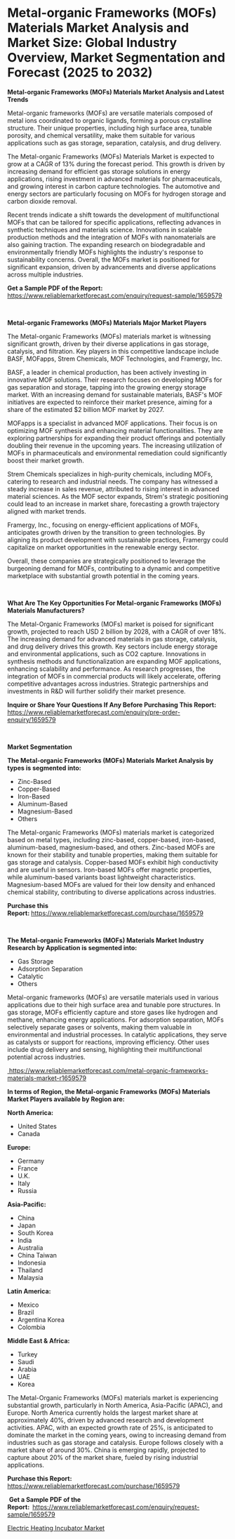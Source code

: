 <p><h1>Metal-organic Frameworks (MOFs) Materials Market Analysis and Market Size: Global Industry Overview, Market Segmentation and Forecast (2025 to 2032)</h1></p><p><strong>Metal-organic Frameworks (MOFs) Materials Market Analysis and Latest Trends</strong></p>
<p><p>Metal-organic frameworks (MOFs) are versatile materials composed of metal ions coordinated to organic ligands, forming a porous crystalline structure. Their unique properties, including high surface area, tunable porosity, and chemical versatility, make them suitable for various applications such as gas storage, separation, catalysis, and drug delivery.</p><p>The Metal-organic Frameworks (MOFs) Materials Market is expected to grow at a CAGR of 13% during the forecast period. This growth is driven by increasing demand for efficient gas storage solutions in energy applications, rising investment in advanced materials for pharmaceuticals, and growing interest in carbon capture technologies. The automotive and energy sectors are particularly focusing on MOFs for hydrogen storage and carbon dioxide removal.</p><p>Recent trends indicate a shift towards the development of multifunctional MOFs that can be tailored for specific applications, reflecting advances in synthetic techniques and materials science. Innovations in scalable production methods and the integration of MOFs with nanomaterials are also gaining traction. The expanding research on biodegradable and environmentally friendly MOFs highlights the industry's response to sustainability concerns. Overall, the MOFs market is positioned for significant expansion, driven by advancements and diverse applications across multiple industries.</p></p>
<p><strong>Get a Sample PDF of the Report:&nbsp;</strong> <a href="https://www.reliablemarketforecast.com/enquiry/request-sample/1659579?utm_campaign=2940&utm_medium=2&utm_source=Github&utm_content=ia&utm_term=23032025&utm_id=metal-organic-frameworks-mofs-materials">https://www.reliablemarketforecast.com/enquiry/request-sample/1659579</a></p>
<p>&nbsp;</p>
<p><strong>Metal-organic Frameworks (MOFs) Materials Major Market Players</strong></p>
<p><p>The Metal-organic Frameworks (MOFs) materials market is witnessing significant growth, driven by their diverse applications in gas storage, catalysis, and filtration. Key players in this competitive landscape include BASF, MOFapps, Strem Chemicals, MOF Technologies, and Framergy, Inc.</p><p>BASF, a leader in chemical production, has been actively investing in innovative MOF solutions. Their research focuses on developing MOFs for gas separation and storage, tapping into the growing energy storage market. With an increasing demand for sustainable materials, BASF's MOF initiatives are expected to reinforce their market presence, aiming for a share of the estimated $2 billion MOF market by 2027.</p><p>MOFapps is a specialist in advanced MOF applications. Their focus is on optimizing MOF synthesis and enhancing material functionalities. They are exploring partnerships for expanding their product offerings and potentially doubling their revenue in the upcoming years. The increasing utilization of MOFs in pharmaceuticals and environmental remediation could significantly boost their market growth.</p><p>Strem Chemicals specializes in high-purity chemicals, including MOFs, catering to research and industrial needs. The company has witnessed a steady increase in sales revenue, attributed to rising interest in advanced material sciences. As the MOF sector expands, Strem's strategic positioning could lead to an increase in market share, forecasting a growth trajectory aligned with market trends.</p><p>Framergy, Inc., focusing on energy-efficient applications of MOFs, anticipates growth driven by the transition to green technologies. By aligning its product development with sustainable practices, Framergy could capitalize on market opportunities in the renewable energy sector.</p><p>Overall, these companies are strategically positioned to leverage the burgeoning demand for MOFs, contributing to a dynamic and competitive marketplace with substantial growth potential in the coming years.</p></p>
<p>&nbsp;</p>
<p><strong>What Are The Key Opportunities For Metal-organic Frameworks (MOFs) Materials Manufacturers?</strong></p>
<p><p>The Metal-Organic Frameworks (MOFs) market is poised for significant growth, projected to reach USD 2 billion by 2028, with a CAGR of over 18%. The increasing demand for advanced materials in gas storage, catalysis, and drug delivery drives this growth. Key sectors include energy storage and environmental applications, such as CO2 capture. Innovations in synthesis methods and functionalization are expanding MOF applications, enhancing scalability and performance. As research progresses, the integration of MOFs in commercial products will likely accelerate, offering competitive advantages across industries. Strategic partnerships and investments in R&D will further solidify their market presence.</p></p>
<p><strong>Inquire or Share Your Questions If Any Before Purchasing This Report:</strong> <a href="https://www.reliablemarketforecast.com/enquiry/pre-order-enquiry/1659579?utm_campaign=2940&utm_medium=2&utm_source=Github&utm_content=ia&utm_term=23032025&utm_id=metal-organic-frameworks-mofs-materials">https://www.reliablemarketforecast.com/enquiry/pre-order-enquiry/1659579</a></p>
<p>&nbsp;</p>
<p><strong>Market Segmentation</strong></p>
<p><strong>The Metal-organic Frameworks (MOFs) Materials Market Analysis by types is segmented into:</strong></p>
<p><ul><li>Zinc-Based</li><li>Copper-Based</li><li>Iron-Based</li><li>Aluminum-Based</li><li>Magnesium-Based</li><li>Others</li></ul></p>
<p><p>The Metal-organic Frameworks (MOFs) materials market is categorized based on metal types, including zinc-based, copper-based, iron-based, aluminum-based, magnesium-based, and others. Zinc-based MOFs are known for their stability and tunable properties, making them suitable for gas storage and catalysis. Copper-based MOFs exhibit high conductivity and are useful in sensors. Iron-based MOFs offer magnetic properties, while aluminum-based variants boast lightweight characteristics. Magnesium-based MOFs are valued for their low density and enhanced chemical stability, contributing to diverse applications across industries.</p></p>
<p><strong>Purchase this Report:&nbsp;</strong><a href="https://www.reliablemarketforecast.com/purchase/1659579?utm_campaign=2940&utm_medium=2&utm_source=Github&utm_content=ia&utm_term=23032025&utm_id=metal-organic-frameworks-mofs-materials">https://www.reliablemarketforecast.com/purchase/1659579</a></p>
<p>&nbsp;</p>
<p><strong>The Metal-organic Frameworks (MOFs) Materials Market Industry Research by Application is segmented into:</strong></p>
<p><ul><li>Gas Storage</li><li>Adsorption Separation</li><li>Catalytic</li><li>Others</li></ul></p>
<p><p>Metal-organic frameworks (MOFs) are versatile materials used in various applications due to their high surface area and tunable pore structures. In gas storage, MOFs efficiently capture and store gases like hydrogen and methane, enhancing energy applications. For adsorption separation, MOFs selectively separate gases or solvents, making them valuable in environmental and industrial processes. In catalytic applications, they serve as catalysts or support for reactions, improving efficiency. Other uses include drug delivery and sensing, highlighting their multifunctional potential across industries.</p></p>
<p><a href="https://www.reliablemarketforecast.com/metal-organic-frameworks-materials-market-r1659579?utm_campaign=2940&utm_medium=2&utm_source=Github&utm_content=ia&utm_term=23032025&utm_id=metal-organic-frameworks-mofs-materials">&nbsp;https://www.reliablemarketforecast.com/metal-organic-frameworks-materials-market-r1659579</a></p>
<p><strong>In terms of Region, the Metal-organic Frameworks (MOFs) Materials Market Players available by Region are:</strong></p>
<p>
    <p> <strong> North America: </strong>
        <ul>
            <li>United States</li>
            <li>Canada</li>
        </ul>
        </p> 
    <p> <strong> Europe: </strong>
        <ul>
            <li>Germany</li>
            <li>France</li>
            <li>U.K.</li>
            <li>Italy</li>
            <li>Russia</li>
        </ul>
        </p> 
    <p> <strong> Asia-Pacific: </strong>
        <ul>
            <li>China</li>
            <li>Japan</li>
            <li>South Korea</li>
            <li>India</li>
            <li>Australia</li>
            <li>China Taiwan</li>
            <li>Indonesia</li>
            <li>Thailand</li>
            <li>Malaysia</li>
        </ul>
        </p> 
    <p> <strong> Latin America: </strong>
        <ul>
            <li>Mexico</li>
            <li>Brazil</li>
            <li>Argentina Korea</li>
            <li>Colombia</li>
        </ul>
        </p> 
    <p> <strong> Middle East & Africa: </strong>
        <ul>
            <li>Turkey</li>
            <li>Saudi</li>
            <li>Arabia</li>
            <li>UAE</li>
            <li>Korea</li>
        </ul>
    </p>
    </p>
<p><p>The Metal-Organic Frameworks (MOFs) materials market is experiencing substantial growth, particularly in North America, Asia-Pacific (APAC), and Europe. North America currently holds the largest market share at approximately 40%, driven by advanced research and development activities. APAC, with an expected growth rate of 25%, is anticipated to dominate the market in the coming years, owing to increasing demand from industries such as gas storage and catalysis. Europe follows closely with a market share of around 30%. China is emerging rapidly, projected to capture about 20% of the market share, fueled by rising industrial applications.</p></p>
<p><strong>Purchase this Report: </strong><a href="https://www.reliablemarketforecast.com/purchase/1659579?utm_campaign=2940&utm_medium=2&utm_source=Github&utm_content=ia&utm_term=23032025&utm_id=metal-organic-frameworks-mofs-materials">https://www.reliablemarketforecast.com/purchase/1659579</a></p>
<p>&nbsp;<strong>Get a Sample PDF of the Report:&nbsp;&nbsp;</strong><a href="https://www.reliablemarketforecast.com/enquiry/request-sample/1659579?utm_campaign=2940&utm_medium=2&utm_source=Github&utm_content=ia&utm_term=23032025&utm_id=metal-organic-frameworks-mofs-materials">https://www.reliablemarketforecast.com/enquiry/request-sample/1659579</a></p>
<p><strong></strong></p>
<p><p><a href="https://github.com/darenph8er/Market-Research-Report-List-1/blob/main/electric-heating-incubator-market.md?utm_campaign=2940&utm_medium=2&utm_source=Github&utm_content=ia&utm_term=23032025&utm_id=metal-organic-frameworks-mofs-materials">Electric Heating Incubator Market</a></p></p>